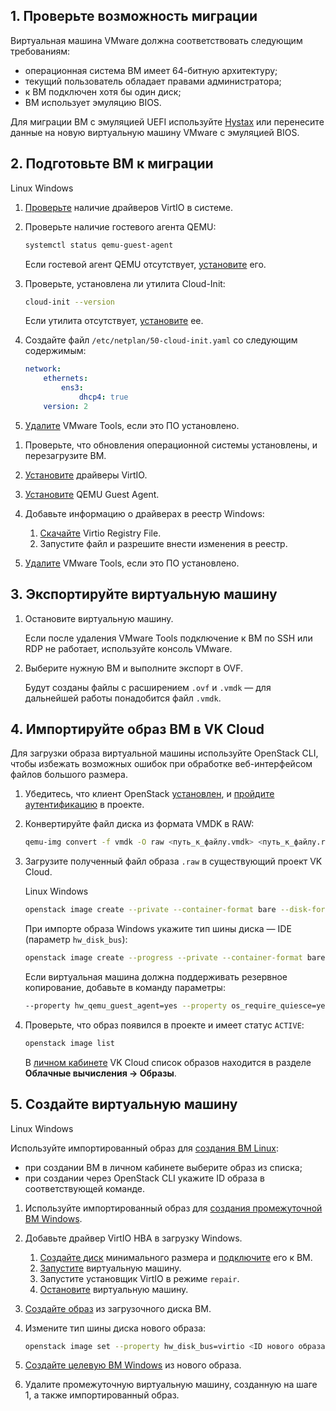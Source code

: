 ## 1. Проверьте возможность миграции

Виртуальная машина VMware должна соответствовать следующим требованиям:

- операционная система ВМ имеет 64-битную архитектуру;
- текущий пользователь обладает правами администратора;
- к ВМ подключен хотя бы один диск;
- ВМ использует эмуляцию BIOS.

<info>

Для миграции ВМ с эмуляцией UEFI используйте [Hystax](/ru/additionals/hystax/migration) или перенесите данные на новую виртуальную машину VMware с эмуляцией BIOS.

</info>

## 2. Подготовьте ВМ к миграции

<tabs>
<tablist>
<tab>Linux</tab>
<tab>Windows</tab>
</tablist>
<tabpanel>

1. [Проверьте](https://www.tencentcloud.com/document/product/213/9929) наличие драйверов VirtIO в системе.
2. Проверьте наличие гостевого агента QEMU:

   ```bash
   systemctl status qemu-guest-agent
   ```

   Если гостевой агент QEMU отсутствует, [установите](https://pve.proxmox.com/wiki/Qemu-guest-agent) его.
3. Проверьте, установлена ли утилита Cloud-Init:

   ```bash
   cloud-init --version
   ```

   Если утилита отсутствует, [установите](https://www.ibm.com/docs/ru/powervc-cloud/2.0.0?topic=init-installing-configuring-cloud-linux) ее.
4. Создайте файл `/etc/netplan/50-cloud-init.yaml` со следующим содержимым:

   ```yaml
   network:
       ethernets:
           ens3:
               dhcp4: true
       version: 2
   ```

5. [Удалите](https://docs.vmware.com/en/VMware-Tools/12.0.0/com.vmware.vsphere.vmwaretools.doc/GUID-6F7BE33A-3B8A-4C57-9C35-656CE05BE22D.html) VMware Tools, если это ПО установлено.

</tabpanel>
<tabpanel>

1. Проверьте, что обновления операционной системы установлены, и перезагрузите ВМ.
2. [Установите](https://github.com/virtio-win/virtio-win-pkg-scripts/blob/master/README.md) драйверы VirtIO.
3. [Установите](https://pve.proxmox.com/wiki/Qemu-guest-agent) QEMU Guest Agent.
4. Добавьте информацию о драйверах в реестр Windows:

   1. [Скачайте](http://migration.platform9.com.s3-us-west-1.amazonaws.com/virtio.reg) Virtio Registry File.
   2. Запустите файл и разрешите внести изменения в реестр.

5. [Удалите](https://docs.vmware.com/en/VMware-Tools/12.0.0/com.vmware.vsphere.vmwaretools.doc/GUID-6F7BE33A-3B8A-4C57-9C35-656CE05BE22D.html) VMware Tools, если это ПО установлено.

</tabpanel>
</tabs>

## 3. Экспортируйте виртуальную машину

1. Остановите виртуальную машину.

   <info>

   Если после удаления VMware Tools подключение к ВМ по SSH или RDP не работает, используйте консоль VMware.

   </info>
2. Выберите нужную ВМ и выполните экспорт в OVF.

   Будут созданы файлы с расширением `.ovf` и `.vmdk` — для дальнейшей работы понадобится файл `.vmdk`.

## 4. Импортируйте образ ВМ в VK Cloud

Для загрузки образа виртуальной машины используйте OpenStack CLI, чтобы избежать возможных ошибок при обработке веб-интерфейсом файлов большого размера.

1. Убедитесь, что клиент OpenStack [установлен](/ru/tools-for-using-services/cli/openstack-cli#1_ustanovite_klient_openstack), и [пройдите аутентификацию](/ru/tools-for-using-services/cli/openstack-cli#3_proydite_autentifikaciyu) в проекте.
2. Конвертируйте файл диска из формата VMDK в RAW:

   ```bash
   qemu-img convert -f vmdk -O raw <путь_к_файлу.vmdk> <путь_к_файлу.raw>
   ```

3. Загрузите полученный файл образа `.raw` в существующий проект VK Cloud.

   <tabs>
   <tablist>
   <tab>Linux</tab>
   <tab>Windows</tab>
   </tablist>

   <tabpanel>

   ```bash
   openstack image create --private --container-format bare --disk-format raw --property store=s3 --file <путь_к_файлу.raw> <название образа>
   ```

   </tabpanel>
   <tabpanel>

   При импорте образа Windows укажите тип шины диска — IDE (параметр `hw_disk_bus`):

   ```bash
   openstack image create --progress --private --container-format bare --disk-format raw <путь_к_файлу.raw> --property store=s3 --property os_type=windows --property hw_disk_bus=ide --min-disk 40 <название образа>
   ```

   </tabpanel>
   </tabs>

   Если виртуальная машина должна поддерживать резервное копирование, добавьте в команду параметры:

   ```bash
   --property hw_qemu_guest_agent=yes --property os_require_quiesce=yes
   ```

4. Проверьте, что образ появился в проекте и имеет статус `ACTIVE`:

   ```bash
   openstack image list
   ```

   В [личном кабинете](https://msk.cloud.vk.com/app/) VK Cloud список образов находится в разделе **Облачные вычисления → Образы**.

## 5. Создайте виртуальную машину

<tabs>
<tablist>
<tab>Linux</tab>
<tab>Windows</tab>
</tablist>

<tabpanel>

Используйте импортированный образ для [создания ВМ Linux](/ru/base/iaas/service-management/vm/vm-create#sozdayte_vm):

- при создании ВМ в личном кабинете выберите образ из списка;
- при создании через OpenStack CLI укажите ID образа в соответствующей команде.

</tabpanel>

<tabpanel>

1. Используйте импортированный образ для [создания промежуточной ВМ Windows](/ru/base/iaas/service-management/vm/vm-create#sozdayte_vm).
2. Добавьте драйвер VirtIO HBA в загрузку Windows.

   1. [Создайте диск](/ru/base/iaas/service-management/volumes#sozdanie_diska) минимального размера и [подключите](/ru/base/iaas/service-management/volumes#podklyuchenie_diska_k_vm) его к ВМ.
   2. [Запустите](/ru/base/iaas/service-management/vm/vm-manage#zapusk_ostanovka_perezagruzka_vm) виртуальную машину.
   3. Запустите установщик VirtIO в режиме `repair`.
   4. [Остановите](/ru/base/iaas/service-management/vm/vm-manage#zapusk_ostanovka_perezagruzka_vm) виртуальную машину.
3. [Создайте образ](/ru/base/iaas/service-management/images/images-manage#sozdanie_obraza) из загрузочного диска ВМ.
4. Измените тип шины диска нового образа:

   ```bash
   openstack image set --property hw_disk_bus=virtio <ID нового образа>
   ```

5. [Создайте целевую ВМ Windows](/ru/base/iaas/service-management/vm/vm-create#sozdayte_vm) из нового образа.
6. Удалите промежуточную виртуальную машину, созданную на шаге 1, а также импортированный образ.

</tabpanel>
</tabs>
